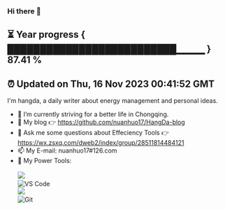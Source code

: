 ### Hi there 👋
⏳ Year progress { ██████████████████████████▁▁▁▁ } 87.41 %
---
⏰ Updated on Thu, 16 Nov 2023 00:41:52 GMT
---

I'm hangda, a daily writer about energy management and personal ideas.    
- 🔭 I’m currently striving for a better life in Chongqing.     
- 🤔 My blog 👉 https://github.com/nuanhuo17/HangDa-blog       
- 💬 Ask me some questions about Effeciency Tools 👉 https://wx.zsxq.com/dweb2/index/group/28511814484121
- 📫 My E-mail: nuanhuo17#126.com          
- 🔧 My Power Tools: </br>   
![](https://img.shields.io/badge/%E5%86%99%E4%BD%9C%E5%B7%A5%E5%85%B7-VS%20Code-blue)     
![VS Code](https://img.shields.io/badge/%E5%86%99%E4%BD%9C%E5%B7%A5%E5%85%B7-VS%20Code-blue)     
![](https://img.shields.io/badge/%E5%9B%BE%E5%BA%8A-MWeb-lightgrey)       
![Git](https://img.shields.io/badge/-Git-black?style=plastic&logo=git)     

